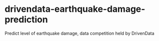 # drivendata-earthquake-damage-prediction
Predict level of earthquake damage, data competition held by DrivenData
